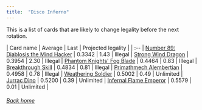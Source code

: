 ```yaml
---
title:  "Disco Inferno"
---
```


This is a list of cards that are likely to change legality before the next rotation.

| Card name | Average | Last | Projected legality |
| :-- |
[Number 89: Diablosis the Mind Hacker](https://db.ygoprodeck.com/card/?search=Number%2089:%20Diablosis%20the%20Mind%20Hacker) | 0.3342 | 1.43 | Illegal |
[Strong Wind Dragon](https://db.ygoprodeck.com/card/?search=Strong%20Wind%20Dragon) | 0.3954 | 2.30 | Illegal |
[Phantom Knights' Fog Blade](https://db.ygoprodeck.com/card/?search=Phantom%20Knights'%20Fog%20Blade) | 0.4464 | 0.83 | Illegal |
[Breakthrough Skill](https://db.ygoprodeck.com/card/?search=Breakthrough%20Skill) | 0.4834 | 0.81 | Illegal |
[Primathmech Alembertian](https://db.ygoprodeck.com/card/?search=Primathmech%20Alembertian) | 0.4958 | 0.78 | Illegal |
[Weathering Soldier](https://db.ygoprodeck.com/card/?search=Weathering%20Soldier) | 0.5002 | 0.49 | Unlimited |
[Jurrac Dino](https://db.ygoprodeck.com/card/?search=Jurrac%20Dino) | 0.5200 | 0.39 | Unlimited |
[Infernal Flame Emperor](https://db.ygoprodeck.com/card/?search=Infernal%20Flame%20Emperor) | 0.5579 | 0.01 | Unlimited |

###### [Back home](index)